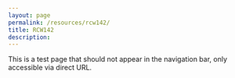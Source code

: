 ```yaml
---
layout: page
permalink: /resources/rcw142/
title: RCW142
description:
---
```


This is a test page that should not appear in the navigation bar, only accessible via direct URL.
